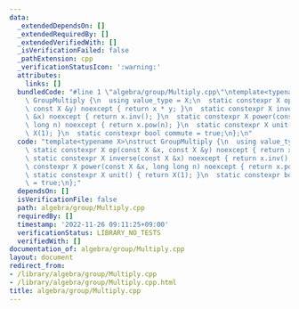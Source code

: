 ```yaml
---
data:
  _extendedDependsOn: []
  _extendedRequiredBy: []
  _extendedVerifiedWith: []
  _isVerificationFailed: false
  _pathExtension: cpp
  _verificationStatusIcon: ':warning:'
  attributes:
    links: []
  bundledCode: "#line 1 \"algebra/group/Multiply.cpp\"\ntemplate<typename X>\nstruct\
    \ GroupMultiply {\n  using value_type = X;\n  static constexpr X op(const X &x,\
    \ const X &y) noexcept { return x * y; }\n  static constexpr X inverse(const X\
    \ &x) noexcept { return x.inv(); }\n  static constexpr X power(const X &x, long\
    \ long n) noexcept { return x.pow(n); }\n  static constexpr X unit() { return\
    \ X(1); }\n  static constexpr bool commute = true;\n};\n"
  code: "template<typename X>\nstruct GroupMultiply {\n  using value_type = X;\n \
    \ static constexpr X op(const X &x, const X &y) noexcept { return x * y; }\n \
    \ static constexpr X inverse(const X &x) noexcept { return x.inv(); }\n  static\
    \ constexpr X power(const X &x, long long n) noexcept { return x.pow(n); }\n \
    \ static constexpr X unit() { return X(1); }\n  static constexpr bool commute\
    \ = true;\n};"
  dependsOn: []
  isVerificationFile: false
  path: algebra/group/Multiply.cpp
  requiredBy: []
  timestamp: '2022-11-26 09:11:25+09:00'
  verificationStatus: LIBRARY_NO_TESTS
  verifiedWith: []
documentation_of: algebra/group/Multiply.cpp
layout: document
redirect_from:
- /library/algebra/group/Multiply.cpp
- /library/algebra/group/Multiply.cpp.html
title: algebra/group/Multiply.cpp
---
```

